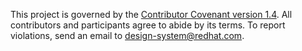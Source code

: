 This project is governed by the [Contributor Covenant version 1.4][1]. All contributors and participants agree to abide by its terms. To report violations, send an email to [design-system@redhat.com][2].

 [1]: https://www.contributor-covenant.org/version/1/4/code-of-conduct.html
 [2]: mailto:design-system@redhat.com
